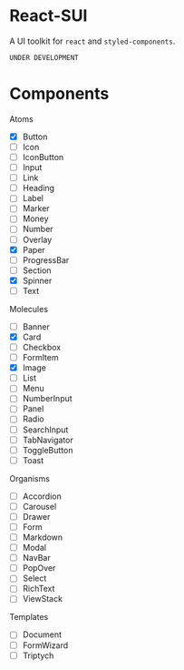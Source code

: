 # React-SUI

A UI toolkit for `react` and `styled-components`.


```
UNDER DEVELOPMENT
```

# Components

Atoms
- [X] Button
- [ ] Icon
- [ ] IconButton
- [ ] Input
- [ ] Link
- [ ] Heading
- [ ] Label
- [ ] Marker
- [ ] Money
- [ ] Number
- [ ] Overlay
- [X] Paper
- [ ] ProgressBar
- [ ] Section
- [X] Spinner
- [ ] Text

Molecules
- [ ] Banner
- [X] Card
- [ ] Checkbox
- [ ] FormItem
- [X] Image
- [ ] List
- [ ] Menu
- [ ] NumberInput
- [ ] Panel
- [ ] Radio
- [ ] SearchInput
- [ ] TabNavigator
- [ ] ToggleButton
- [ ] Toast

Organisms
- [ ] Accordion
- [ ] Carousel
- [ ] Drawer
- [ ] Form
- [ ] Markdown
- [ ] Modal
- [ ] NavBar
- [ ] PopOver
- [ ] Select
- [ ] RichText
- [ ] ViewStack

Templates
- [ ] Document
- [ ] FormWizard
- [ ] Triptych
